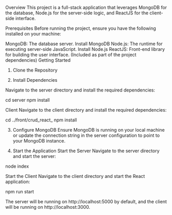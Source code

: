 Overview
This project is a full-stack application that leverages MongoDB for the database, Node.js for the server-side logic, and ReactJS for the client-side interface.

Prerequisites
Before running the project, ensure you have the following installed on your machine:

MongoDB: The database server. Install MongoDB
Node.js: The runtime for executing server-side JavaScript. Install Node.js
ReactJS: Front-end library for building the user interface. (Included as part of the project dependencies)
Getting Started
1. Clone the Repository

2. Install Dependencies

Navigate to the server directory and install the required dependencies:


cd server
npm install


Client
Navigate to the client directory and install the required dependencies:


cd ../front/crud_react_
npm install

3. Configure MongoDB
Ensure MongoDB is running on your local machine or update the connection string in the server configuration to point to your MongoDB instance.

4. Start the Application
Start the Server
Navigate to the server directory and start the server:

node index 


Start the Client
Navigate to the client directory and start the React application:


npm run start

The server will be running on http://localhost:5000 by default, and the client will be running on http://localhost:3000.

